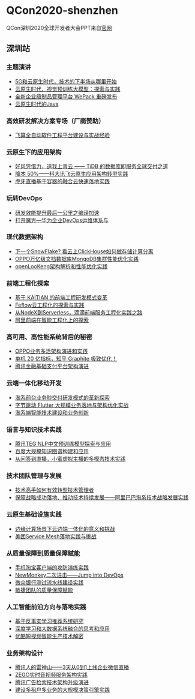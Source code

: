 # QCon2020-shenzhen
QCon深圳2020全球开发者大会PPT来自[官网](https://qcon.infoq.cn/2020/shenzhen)

## 深圳站

### 主题演讲

* [5G和云原生时代，技术的下半场从哪里开始](/keynote/5G和云原生时代技术下半场-林昊.pdf)
* [云原生时代，视觉预训练大模型：探索与实践]()
* [全新企业级制品管理平台 WePack 重磅发布](/keynote/全新企业级制品管理平台wepack重磅发布-张海龙.pdf)
* [云原生时代的Java](/keynote/云原生时代下的Java-周志明.pdf)

### 高效研发解决方案专场（厂商赞助）

* [飞算全自动软件工程平台建设与实战经验](/R&D-solutions/飞算全自动软件工程平台.pdf)

### 云原生下的应用架构

* [好风凭借力，送我上青云 —— TiDB 的数据库即服务全球交付之道](/app-architecture/tidb的数据库即服务全球交付之道.pdf)
* [降本 50%——科大讯飞云原生应用架构转型实践](/app-architecture/科大讯飞云原生应用架构转型实践-吴义平.pdf)
* [虎牙直播基于容器的融合云快速落地实践](/app-architecture/虎牙直播基于容器的融合云快速落地实践-王兴刚.pdf)

### 玩转DevOps

* [研发效能提升最后一公里之编译加速](/devops/研发效能提升最后一公里之编译加速-陈睿.pdf)
* [打开魔方—华为企业DevOps运维体系与](/devops/华为企业DevOps运维体系与技术实践-刘奇.pdf)

### 现代数据架构

* [下一个SnowFlake? 看云上ClickHouse如何做存储计算分离](/data-architecture/看云上ClickHouse如何做存储计算分离-陈龙.pdf)
* [OPPO万亿级文档数据库MongoDB集群性能优化实践](/High-availability-high-performance/OPPO万亿级文档数据库MongoDB集群性能优化实践-杨亚洲pptx.pdf)
* [openLooKeng架构解析和性能优化实践](/data-architecture/openLooKeng架构解析和性能优化实践-罗旦.pdf)

### 前端工程化探索

* [基于 KAITIAN 的前端工程研发模式变革](/front-end/)
* [Feflow云工程化的探索与实践](/front-end/Feflow云工程化的探索与实践-翟志伟.pdf)
* [从NodeX到Serverless，滴滴前端服务工程化实践之路](/front-end/从NodeX到Serverless滴滴前端服务工程化实践之路-陈钦辉.pdf)
* [阿里前端在智能工程化上的探索](/front-end/)

### 高可用、高性能系统背后的秘密

* [OPPO业务多活架构演进和实践](/data-architecture/OPPO业务多活实践-罗代均.pdf)
* [单机 20 亿指标，知乎 Graphite 极致优化！](/High-availability-high-performance/单机20亿指标-知乎Graphite极致优化-熊豹.pdf)
* [腾讯金融基础支付平台架构演进](/High-availability-high-performance/腾讯金融基础支付平台架构演进-赵峰.pdf)

### 云端一体化移动开发

* [淘系前台业务秒交付研发模式的革新探索]()
* [字节跳动 Flutter 大规模业务落地与架构优化实战]()
* [淘系端智能技术建设和业务创新]()

### 语言与知识技术实践

* [腾讯TEG NLP中文预训练模型探索与应用]()
* [百度大规模知识图谱构建和应用]()
* [从问答到直播，小蜜虚拟主播的多模态技术实践]()

### 技术团队管理与发展

* [技术高手如何有效转型技术管理者]()
* [保障战略成功落地、推动技术持续发展——阿里巴巴淘系技术战略发展实践]()

### 云原生基础设施实践

* [边缘计算场景下云边端一体化的意义和挑战]()
* [美团Service Mesh落地实践与挑战]()

### 从质量保障到质量保障赋能

* [手机淘宝客户端的攻防演练实践]()
* [NewMonkey二次进击——Jump into DevOps]()
* [微众银行测试流水线建设实践]()
* [敏捷团队的质量保障赋能]()

### 人工智能前沿方向与落地实践

* [基于反事实学习推荐系统研究]()
* [深度学习和大数据系统融合的思考和应用]()
* [优酷短视频智能生产技术解密]()

### 业务架构设计

* [腾讯人的雷神山——3天从0到1上线企业微信直播]()
* [ZEGO实时音视频服务架构实践]()
* [腾讯广告检索技术架构升级演进]()
* [建设多租户多业务的大规模决策引擎实践]()
